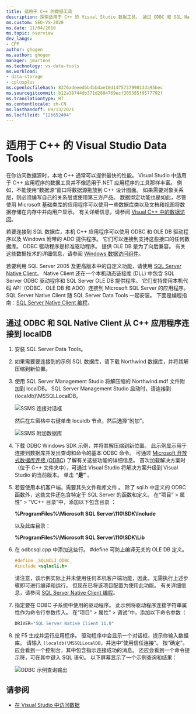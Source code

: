```yaml
---
title: 适用于 C++ 的数据工具
description: 探索适用于 C++ 的 Visual Studio 数据工具。 通过 ODBC 和 SQL Native Client 从 C++ 应用程序连接到 localDB。
ms.custom: SEO-VS-2020
ms.date: 11/04/2016
ms.topic: overview
dev_langs:
- CPP
author: ghogen
ms.author: ghogen
manager: jmartens
ms.technology: vs-data-tools
ms.workload:
- data-storage
- cplusplus
ms.openlocfilehash: 8376adeeedbb4bbdae10d147573799813da95bec
ms.sourcegitcommit: b12a38744db371d2894769ecf305585f9577792f
ms.translationtype: HT
ms.contentlocale: zh-CN
ms.lasthandoff: 09/13/2021
ms.locfileid: "126652404"
---
```

# <a name="visual-studio-data-tools-for-c"></a>适用于 C++ 的 Visual Studio Data Tools

在你访问数据源时，本地 C++ 通常可以提供最快的性能。 Visual Studio 中适用于 C++ 应用程序的数据工具并不像适用于.NET 应用程序的工具那样丰富。 例如，不能使用“数据源”窗口将数据源拖放到 C++ 设计图面。 如果需要对象关系层，则必须编写自己的关系层或使用第三方产品。 数据绑定功能也是如此，尽管使用 Microsoft 基础类库的应用程序可以使用一些数据库类以及文档和视图将数据存储在内存中并向用户显示。 有关详细信息，请参阅 [Visual C++ 中的数据访问](/cpp/data/data-access-in-cpp)。

若要连接到 SQL 数据库，本机 C++ 应用程序可以使用 ODBC 和 OLE DB 驱动程序以及 Windows 附带的 ADO 提供程序。 它们可以连接到支持这些接口的任何数据库。 ODBC 驱动程序是标准驱动程序。 提供 OLE DB 是为了向后兼容。 有关这些数据技术的详细信息，请参阅 [Windows 数据访问组件](/previous-versions/windows/desktop/ms692897(v=vs.85))。

若要利用 SQL Server 2005 及更高版本中的自定义功能，请使用 [SQL Server Native Client](/sql/relational-databases/native-client/sql-server-native-client)。 Native Client 还在一个本机动态链接库 (DLL) 中包含 SQL Server ODBC 驱动程序和 SQL Server OLE DB 提供程序。 它们支持使用本机代码 API（ODBC、OLE DB 和 ADO）连接到 Microsoft SQL Server 的应用程序。 SQL Server Native Client 随 SQL Server Data Tools 一起安装。 下面是编程指南：[SQL Server Native Client 编程](/sql/relational-databases/native-client/sql-server-native-client-programming)。

## <a name="to-connect-to-localdb-through-odbc-and-sql-native-client-from-a-c-application"></a>通过 ODBC 和 SQL Native Client 从 C++ 应用程序连接到 localDB

1. 安装 SQL Server Data Tools。

2. 如果需要要连接到的示例 SQL 数据库，请下载 Northwind 数据库，并将其解压缩到新位置。

3. 使用 SQL Server Management Studio 将解压缩的 Northwind.mdf 文件附加到 localDB。 SQL Server Management Studio 启动时，请连接到 (localdb)\MSSQLLocalDB。

   ![SSMS 连接对话框](../data-tools/media/raddata-ssms-connect-dialog.png)

   然后在左窗格中右键单击 localdb 节点，然后选择“附加”。

   ![SSMS 附加数据库](../data-tools/media/raddata-ssms-attach-database.png)

4. 下载 ODBC Windows SDK 示例，并将其解压缩到新位置。 此示例显示用于连接到数据库并发出查询和命令的基本 ODBC 命令。 可通过 [Microsoft 开放式数据库连接 (ODBC)](/sql/odbc/microsoft-open-database-connectivity-odbc) 了解有关这些功能的详细信息。 首次加载解决方案时（位于 C++ 文件夹中），可通过 Visual Studio 将解决方案升级到 Visual Studio 的当前版本。 单击 **“是”** 。

5. 若要使用本机客户端，需要其头文件和库文件 。 除了 sql.h 中定义的 ODBC 函数外，这些文件还包含特定于 SQL Server 的函数和定义。 在“项目” > 属性” > “VC++ 目录”中，添加以下包含目录  ：

   **%ProgramFiles%\Microsoft SQL Server\110\SDK\Include**

   以及此库目录：

   **%ProgramFiles%\Microsoft SQL Server\110\SDK\Lib**

6. 在 odbcsql.cpp 中添加这些行。 #define 可防止编译无关的 OLE DB 定义。

   ```cpp
   #define _SQLNCLI_ODBC_
   #include <sqlncli.h>
   ```

    请注意，该示例实际上并未使用任何本机客户端功能，因此，无需执行上述步骤即可进行编译和运行。 但现在已将该项目配置为使用此功能。 有关详细信息，请参阅 [SQL Server Native Client 编程](/sql/relational-databases/native-client/sql-server-native-client)。

7. 指定要在 ODBC 子系统中使用的驱动程序。 此示例将驱动程序连接字符串属性作为命令行参数传入。 在“项目” > 属性” > 调试”中，添加以下命令参数  ：

   ```cpp
   DRIVER="SQL Server Native Client 11.0"
   ```

8. 按 F5 生成并运行应用程序。 驱动程序中会显示一个对话框，提示你输入数据库。 请输入 `(localdb)\MSSQLLocalDB`，并选中“使用信任连接”。 按“确定”。 应会看到一个控制台，其中包含指示连接成功的消息。 还应会看到一个命令提示符，可在其中键入 SQL 语句。 以下屏幕显示了一个示例查询和结果：

   ![ODBC 示例查询输出](../data-tools/media/raddata-odbc-sample-query-output.png)

## <a name="see-also"></a>请参阅

- [在 Visual Studio 中访问数据](../data-tools/accessing-data-in-visual-studio.md)
